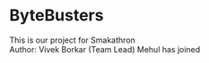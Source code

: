 # ByteBusters
This is our project for Smakathron
<br>
Author: Vivek Borkar (Team Lead)
Mehul has joined
